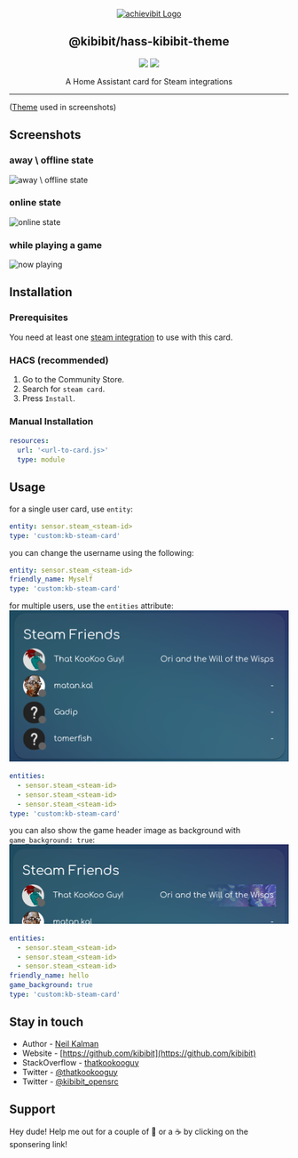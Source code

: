 <p align="center">
  <a href="https://github.com/Kibibit/kb-steam-card/" target="blank"><img src="https://thatkookooguy.github.io/https-assets/screenshots/kb-steam-card-logo.png" width="500" alt="achievibit Logo" />
  </a>
  <h2 align="center">
    @kibibit/hass-kibibit-theme
  </h2>
</p>
<p align="center">
  <a href="https://github.com/custom-components/hacs"><img src="https://img.shields.io/badge/HACS-Default-orange.svg?style=for-the-badge"></a>
  <a href="https://imgur.com/gallery/SQJNbWb"><img src="https://img.shields.io/badge/Screenshots-Click_Here-ff3860.svg?style=for-the-badge"></a>
</p>
<p align="center">
  A Home Assistant card for Steam integrations
</p>
<hr>

([Theme](https://github.com/kibibit/hass-kibibit-theme) used in screenshots)

## Screenshots

### away \ offline state

![away \ offline state](https://thatkookooguy.github.io/https-assets/screenshots/kb-steam-card-offline.jpeg)

### online state

![online state](https://thatkookooguy.github.io/https-assets/screenshots/kb-steam-card-online.jpeg)

### while playing a game

![now playing](https://thatkookooguy.github.io/https-assets/screenshots/kb-steam-card-now-playing.jpeg)

## Installation

### Prerequisites

You need at least one [steam integration]() to use with this card.

### HACS (recommended)

1. Go to the Community Store.
2. Search for `steam card`.
3. Press `Install`.

### Manual Installation

```yaml
resources:
  url: '<url-to-card.js>'
  type: module
```

## Usage

for a single user card, use `entity`:

```yaml
entity: sensor.steam_<steam-id>
type: 'custom:kb-steam-card'
```

you can change the username using the following:

```yaml
entity: sensor.steam_<steam-id>
friendly_name: Myself
type: 'custom:kb-steam-card'
```

for multiple users, use the `entities` attribute:
![](screenshots/multi.png)

```yaml
entities:
  - sensor.steam_<steam-id>
  - sensor.steam_<steam-id>
  - sensor.steam_<steam-id>
type: 'custom:kb-steam-card'
```

you can also show the game header image as background with `game_background: true`:
![](screenshots/game-bg.png)

```yaml
entities:
  - sensor.steam_<steam-id>
  - sensor.steam_<steam-id>
  - sensor.steam_<steam-id>
friendly_name: hello
game_background: true
type: 'custom:kb-steam-card'
```

## Stay in touch

- Author - [Neil Kalman](https://github.com/thatkookooguy)
- Website - [https://github.com/kibibit](https://github.com/kibibit)
- StackOverflow - [thatkookooguy](https://stackoverflow.com/users/1788884/thatkookooguy)
- Twitter - [@thatkookooguy](https://twitter.com/thatkookooguy)
- Twitter - [@kibibit_opensrc](https://twitter.com/kibibit_opensrc)

## Support

Hey dude! Help me out for a couple of :beers: or a :coffee: by clicking on the sponsering link!
